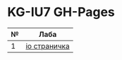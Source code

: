 # KG-IU7 GH-Pages

| № | Лаба                                                    |
|---|---------------------------------------------------------|
| 1 | [io страничка](https://ya4alex.github.io/KG-IU7/lab_01) | 

